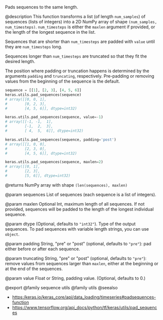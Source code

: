 Pads sequences to the same length.

@description
This function transforms a list (of length `num_samples`)
of sequences (lists of integers)
into a 2D NumPy array of shape `(num_samples, num_timesteps)`.
`num_timesteps` is either the `maxlen` argument if provided,
or the length of the longest sequence in the list.

Sequences that are shorter than `num_timesteps`
are padded with `value` until they are `num_timesteps` long.

Sequences longer than `num_timesteps` are truncated
so that they fit the desired length.

The position where padding or truncation happens is determined by
the arguments `padding` and `truncating`, respectively.
Pre-padding or removing values from the beginning of the sequence is the
default.

```python
sequence = [[1], [2, 3], [4, 5, 6]]
keras.utils.pad_sequences(sequence)
# array([[0, 0, 1],
#        [0, 2, 3],
#        [4, 5, 6]], dtype=int32)
```

```python
keras.utils.pad_sequences(sequence, value=-1)
# array([[-1, -1,  1],
#        [-1,  2,  3],
#        [ 4,  5,  6]], dtype=int32)
```

```python
keras.utils.pad_sequences(sequence, padding='post')
# array([[1, 0, 0],
#        [2, 3, 0],
#        [4, 5, 6]], dtype=int32)
```

```python
keras.utils.pad_sequences(sequence, maxlen=2)
# array([[0, 1],
#        [2, 3],
#        [5, 6]], dtype=int32)
```

@returns
    NumPy array with shape `(len(sequences), maxlen)`

@param sequences
List of sequences (each sequence is a list of integers).

@param maxlen
Optional Int, maximum length of all sequences. If not provided,
sequences will be padded to the length of the longest individual
sequence.

@param dtype
(Optional, defaults to `"int32"`). Type of the output sequences.
To pad sequences with variable length strings, you can use `object`.

@param padding
String, "pre" or "post" (optional, defaults to `"pre"`):
pad either before or after each sequence.

@param truncating
String, "pre" or "post" (optional, defaults to `"pre"`):
remove values from sequences larger than
`maxlen`, either at the beginning or at the end of the sequences.

@param value
Float or String, padding value. (Optional, defaults to 0.)

@export
@family sequence utils
@family utils
@seealso
+ <https:/keras.io/keras_core/api/data_loading/timeseries#padsequences-function>
+ <https://www.tensorflow.org/api_docs/python/tf/keras/utils/pad_sequences>
